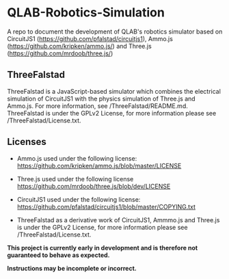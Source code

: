 # QLAB-Robotics-Simulation
A repo to document the development of QLAB's robotics simulator based on CircuitJS1 (https://github.com/pfalstad/circuitjs1), Ammo.js (https://github.com/kripken/ammo.js/) and Three.js (https://github.com/mrdoob/three.js/)

## ThreeFalstad
ThreeFalstad is a JavaScript-based simulator which combines the electrical simulation of CircuitJS1 with the physics simulation of Three.js and Ammo.js.  For more information, see /ThreeFalstad/README.md.  ThreeFalstad is under the GPLv2 License, for more information please see /ThreeFalstad/License.txt.

## Licenses
- Ammo.js used under the following license: https://github.com/kripken/ammo.js/blob/master/LICENSE

- Three.js used under the following license https://github.com/mrdoob/three.js/blob/dev/LICENSE

- CircuitJS1 used under the following license: https://github.com/pfalstad/circuitjs1/blob/master/COPYING.txt

- ThreeFalstad as a derivative work of CircuitJS1, Ammmo.js and Three.js is under the GPLv2 License, for more information please see /ThreeFalstad/License.txt.

**This project is currently early in development and is therefore not guaranteed to behave as expected.**

**Instructions may be incomplete or incorrect.**
